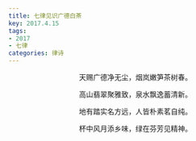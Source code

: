 ```yaml
---
title: 七律见识广德白茶
key: 2017.4.15
tags: 
- 2017
- 七律
categories: 律诗
---
```


<p align="center">天赐广德净无尘，烟岚嫩笋茶树春。
</p>
<p align="center">高山翡翠聚雅致，泉水飘逸蓄清新。
</p>
<p align="center">地有踏实名方远，人皆朴素茗自纯。
</p>
<p align="center">杯中风月添乡味，绿在芬芳见精神。
</p>
